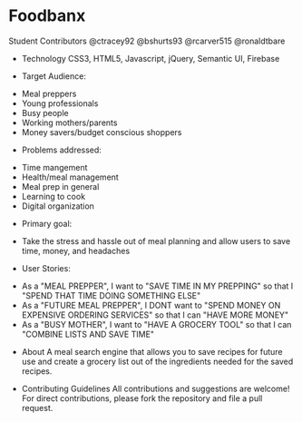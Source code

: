 # Foodbanx

Student Contributors
@ctracey92 @bshurts93 @rcarver515 @ronaldtbare

* Technology
 CSS3, HTML5, Javascript, jQuery, Semantic UI, Firebase

* Target Audience: 
- Meal preppers
- Young professionals
- Busy people
- Working mothers/parents
- Money savers/budget conscious shoppers

* Problems addressed:
- Time mangement
- Health/meal management
- Meal prep in general
- Learning to cook
- Digital organization

* Primary goal:
- Take the stress and hassle out of meal planning and allow users to save time, money, and headaches

* User Stories:
- As a "MEAL PREPPER", I want to "SAVE TIME IN MY PREPPING" so that I "SPEND THAT TIME DOING SOMETHING ELSE"
- As a "FUTURE MEAL PREPPER", I DONT want to "SPEND MONEY ON EXPENSIVE ORDERING SERVICES" so that I can "HAVE MORE MONEY"
- As a "BUSY MOTHER", I want to "HAVE A GROCERY TOOL" so that I can "COMBINE LISTS AND SAVE TIME"

* About
A meal search engine that allows you to save recipes for future use and create a grocery list out of the ingredients needed for the saved recipes.


* Contributing Guidelines
All contributions and suggestions are welcome! For direct contributions, please fork the repository and file a pull request.